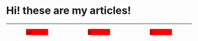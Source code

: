 <style>

section {

display: flex;
flex-direction: row;

  
}


  
div {
  background: red;
  width: 60px;
  hieght: 40px;
  margin: auto;
}
  
</style>


<h1>Hi! these are my articles!</h1>

<hr>

<section>
  
<div>aa</div>
<div>b</div>
<div>c</div>

</section>















































































































































































































































